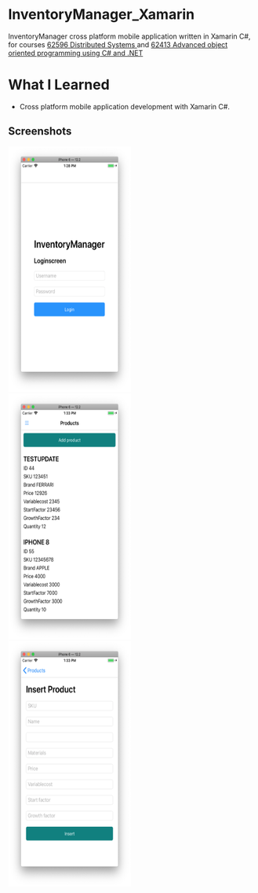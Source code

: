 # InventoryManager_Xamarin
InventoryManager cross platform mobile application written in Xamarin C#, for courses [62596 Distributed Systems
](https://kurser.dtu.dk/course/62596) and [62413 Advanced object oriented programming using C# and .NET
](https://kurser.dtu.dk/course/62413)

# What I Learned
* Cross platform mobile application development with Xamarin C#.

## Screenshots
<div>
<img src="/Screenshots/Xamarin iOS-screens/Login_1.png?raw=true" height="500" width="250"/>
</div>

<div>
<img src="/Screenshots/Xamarin iOS-screens/Products.png?raw=true" height="500" width="250"/>
</div>

<div>
<img src="/Screenshots/Xamarin iOS-screens/Products_insert.png?raw=true" height="500" width="250"/>
</div>
